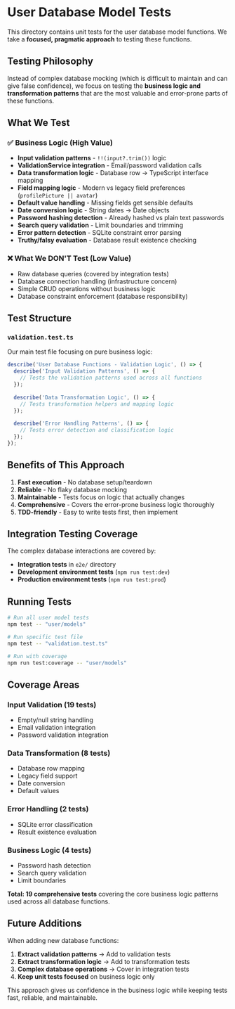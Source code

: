 # User Database Model Tests

This directory contains unit tests for the user database model functions. We take a **focused, pragmatic approach** to testing these functions.

## Testing Philosophy

Instead of complex database mocking (which is difficult to maintain and can give false confidence), we focus on testing the **business logic and transformation patterns** that are the most valuable and error-prone parts of these functions.

## What We Test

### ✅ **Business Logic** (High Value)
- **Input validation patterns** - `!!(input?.trim())` logic 
- **ValidationService integration** - Email/password validation calls
- **Data transformation logic** - Database row → TypeScript interface mapping
- **Field mapping logic** - Modern vs legacy field preferences (`profilePicture || avatar`)
- **Default value handling** - Missing fields get sensible defaults
- **Date conversion logic** - String dates → Date objects
- **Password hashing detection** - Already hashed vs plain text passwords
- **Search query validation** - Limit boundaries and trimming
- **Error pattern detection** - SQLite constraint error parsing
- **Truthy/falsy evaluation** - Database result existence checking

### ❌ **What We DON'T Test** (Low Value)
- Raw database queries (covered by integration tests)
- Database connection handling (infrastructure concern)
- Simple CRUD operations without business logic
- Database constraint enforcement (database responsibility)

## Test Structure

### `validation.test.ts`
Our main test file focusing on pure business logic:

```typescript
describe('User Database Functions - Validation Logic', () => {
  describe('Input Validation Patterns', () => {
    // Tests the validation patterns used across all functions
  });
  
  describe('Data Transformation Logic', () => {
    // Tests transformation helpers and mapping logic
  });
  
  describe('Error Handling Patterns', () => {
    // Tests error detection and classification logic
  });
});
```

## Benefits of This Approach

1. **Fast execution** - No database setup/teardown
2. **Reliable** - No flaky database mocking
3. **Maintainable** - Tests focus on logic that actually changes
4. **Comprehensive** - Covers the error-prone business logic thoroughly
5. **TDD-friendly** - Easy to write tests first, then implement

## Integration Testing Coverage

The complex database interactions are covered by:
- **Integration tests** in `e2e/` directory
- **Development environment tests** (`npm run test:dev`)
- **Production environment tests** (`npm run test:prod`)

## Running Tests

```bash
# Run all user model tests
npm test -- "user/models"

# Run specific test file
npm test -- "validation.test.ts"

# Run with coverage
npm run test:coverage -- "user/models"
```

## Coverage Areas

### Input Validation (19 tests)
- Empty/null string handling
- Email validation integration
- Password validation integration

### Data Transformation (8 tests)
- Database row mapping
- Legacy field support
- Date conversion
- Default values

### Error Handling (2 tests)  
- SQLite error classification
- Result existence evaluation

### Business Logic (4 tests)
- Password hash detection
- Search query validation
- Limit boundaries

**Total: 19 comprehensive tests** covering the core business logic patterns used across all database functions.

## Future Additions

When adding new database functions:

1. **Extract validation patterns** → Add to validation tests
2. **Extract transformation logic** → Add to transformation tests  
3. **Complex database operations** → Cover in integration tests
4. **Keep unit tests focused** on business logic only

This approach gives us confidence in the business logic while keeping tests fast, reliable, and maintainable. 